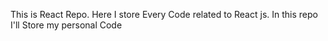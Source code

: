 This is React Repo. Here I store Every Code related to React js. In this repo I'll Store my personal Code
